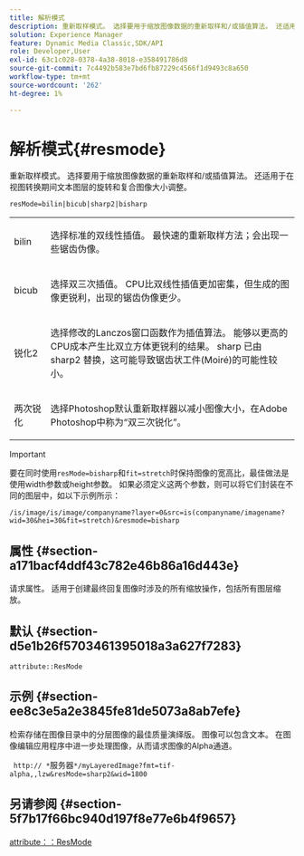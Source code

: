 ```yaml
---
title: 解析模式
description: 重新取样模式。 选择要用于缩放图像数据的重新取样和/或插值算法。 还适用于在视图转换期间文本图层的旋转和复合图像大小调整。
solution: Experience Manager
feature: Dynamic Media Classic,SDK/API
role: Developer,User
exl-id: 63c1c028-0378-4a38-8018-e358491786d8
source-git-commit: 7c4492b583e7bd6fb87229c4566f1d9493c8a650
workflow-type: tm+mt
source-wordcount: '262'
ht-degree: 1%

---
```


# 解析模式{#resmode}

重新取样模式。 选择要用于缩放图像数据的重新取样和/或插值算法。 还适用于在视图转换期间文本图层的旋转和复合图像大小调整。

`resMode=bilin|bicub|sharp2|bisharp`

<table id="table_FD658AC521E24EB9ADBB87F98549BC3B"> 
 <tbody> 
  <tr> 
   <td colname="col1"> <p> <span class="codeph"> bilin </span> </p> </td> 
   <td colname="col2"> <p>选择标准的双线性插值。 最快速的重新取样方法；会出现一些锯齿伪像。 </p> </td> 
  </tr> 
  <tr> 
   <td colname="col1"> <p> <span class="codeph"> bicub </span> </p> </td> 
   <td colname="col2"> <p>选择双三次插值。 CPU比双线性插值更加密集，但生成的图像更锐利，出现的锯齿伪像更少。 </p> </td> 
  </tr> 
  <tr> 
   <td colname="col1"> <p> <span class="codeph">锐化2 </span> </p> </td> 
   <td colname="col2"> <p>选择修改的Lanczos窗口函数作为插值算法。 能够以更高的CPU成本产生比双立方体更锐利的结果。 <span class="codeph"> sharp </span>已由<span class="codeph"> sharp2 </span>替换，这可能导致锯齿状工件(Moiré)的可能性较小。 </p> </td> 
  </tr> 
  <tr> 
   <td colname="col1"> <p> <span class="codeph">两次锐化</span> </p> </td> 
   <td colname="col2"> <p>选择Photoshop默认重新取样器以减小图像大小，在Adobe Photoshop中称为“双三次锐化”。 </p> </td> 
  </tr> 
 </tbody> 
</table>

>[!IMPORTANT]
>
>要在同时使用`resMode=bisharp`和`fit=stretch`时保持图像的宽高比，最佳做法是使用width参数或height参数。 如果必须定义这两个参数，则可以将它们封装在不同的图层中，如以下示例所示：
>
>`/is/image/is/image/companyname?layer=0&src=is(companyname/imagename?wid=30&hei=30&fit=stretch)&resmode=bisharp`

## 属性 {#section-a171bacf4ddf43c782e46b86a16d443e}

请求属性。 适用于创建最终回复图像时涉及的所有缩放操作，包括所有图层缩放。

## 默认 {#section-d5e1b26f5703461395018a3a627f7283}

`attribute::ResMode`

## 示例 {#section-ee8c3e5a2e3845fe81de5073a8ab7efe}

检索存储在图像目录中的分层图像的最佳质量演绎版。 图像可以包含文本。 在图像编辑应用程序中进一步处理图像，从而请求图像的Alpha通道。

` http:// *`服务器`*/myLayeredImage?fmt=tif-alpha,,lzw&resMode=sharp2&wid=1800`

## 另请参阅 {#section-5f7b17f66bc940d197f8e77e6b4f9657}

[attribute：：ResMode](../../../../../is-api/image-catalog/image-serving-api-ref/c-image-catalog-reference/c-attributes-reference/r-is-cat-resmode.md#reference-609095ef568743a086f28d87c54dafa2)
